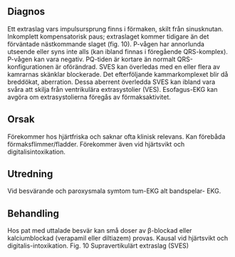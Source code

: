 ## Diagnos

Ett extraslag vars impulsursprung finns i förmaken, skilt från sinusknutan. Inkomplett kompensatorisk paus; extraslaget kommer tidigare än det förväntade nästkommande slaget (fig. 10). P-vågen har annorlunda utseende eller syns inte alls (kan ibland finnas i föregående QRS-komplex). P-vågen kan vara negativ. PQ-tiden är kortare än normalt QRS-konfigurationen är oförändrad. SVES kan överledas med en eller flera av kamrarnas skänklar blockerade. Det efterföljande kammarkomplexet blir då breddökat, aberration. Dessa aberrent överledda SVES kan ibland vara svåra att skilja från ventrikulära extrasystolier (VES). Esofagus-EKG kan avgöra om extrasystolierna föregås av förmaksaktivitet.

## Orsak

Förekommer hos hjärtfriska och saknar ofta klinisk relevans. Kan förebåda förmaksflimmer/fladder. Förekommer även vid hjärtsvikt och digitalisintoxikation.

## Utredning

Vid besvärande och paroxysmala symtom tum-EKG alt bandspelar- EKG.

## Behandling

Hos pat med uttalade besvär kan små doser av β-blockad eller kalciumblockad (verapamil eller diltiazem) provas. Kausal vid hjärtsvikt och digitalis-intoxikation.
Fig. 10 Supravertikulärt extraslag (SVES)

